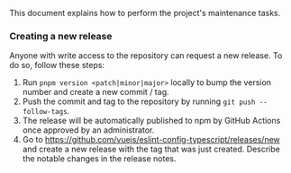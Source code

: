 This document explains how to perform the project's maintenance tasks.

### Creating a new release

Anyone with write access to the repository can request a new release. To do so, follow these steps:

1. Run `pnpm version <patch|minor|major>` locally to bump the version number and create a new commit / tag.
2. Push the commit and tag to the repository by running `git push --follow-tags`.
3. The release will be automatically published to npm by GitHub Actions once approved by an administrator.
4. Go to <https://github.com/vuejs/eslint-config-typescript/releases/new> and create a new release with the tag that was just created. Describe the notable changes in the release notes.
